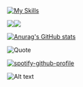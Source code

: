 [![My Skills](https://skillicons.dev/icons?i=js,html,css,java,angular,mysql,mongodb,spring)](https://skillicons.dev)


![](http://github-profile-summary-cards.vercel.app/api/cards/profile-details?username=MatinParsapour&theme=dracula)![](http://github-profile-summary-cards.vercel.app/api/cards/repos-per-language?username=MatinParsapour&theme=dracula)

[![Anurag's GitHub stats](https://github-readme-stats.vercel.app/api?username=MatinParsapour)](https://github.com/anuraghazra/github-readme-stats)

![Quote](https://github-readme-quotes.herokuapp.com/quote?theme=dark)

[![spotify-github-profile](https://spotify-github-profile.vercel.app/api/view?uid=31betvge5m7wpzphtnjrujeoljve&cover_image=true&theme=karaoke)](https://spotify-github-profile.vercel.app/api/view?uid=31betvge5m7wpzphtnjrujeoljve&redirect=true)

![Alt text](https://spotify-recently-played-readme.vercel.app/api?user=31betvge5m7wpzphtnjrujeoljve)
